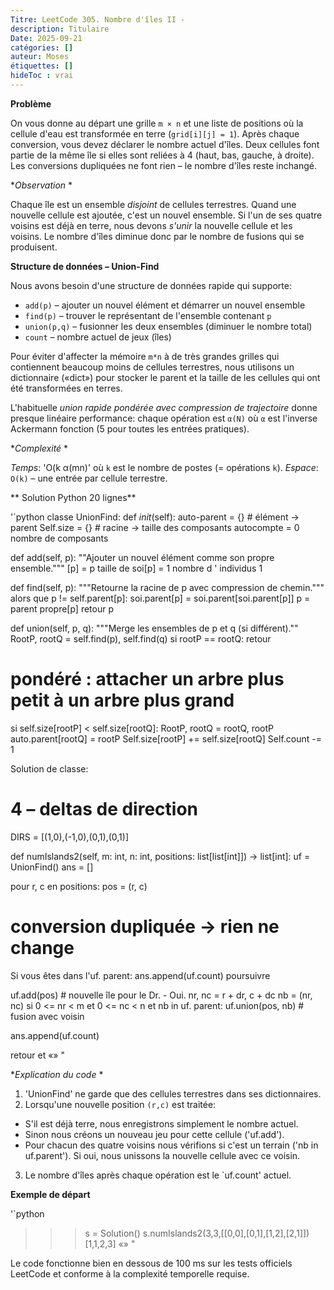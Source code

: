```yaml
---
Titre: LeetCode 305. Nombre d'îles II -
description: Titulaire
Date: 2025-09-21
catégories: []
auteur: Moses
étiquettes: []
hideToc : vrai
---
```

**Problème**

On vous donne au départ une grille `m × n` et une liste de positions où
la cellule d'eau est transformée en terre (`grid[i][j] = 1`).
Après chaque conversion, vous devez déclarer le nombre actuel d'îles.
Deux cellules font partie de la même île si elles sont reliées à 4 (haut, bas, gauche,
à droite). Les conversions dupliquées ne font rien – le nombre d'îles reste inchangé.

**Observation* *

Chaque île est un ensemble *disjoint* de cellules terrestres.
Quand une nouvelle cellule est ajoutée, c'est un nouvel ensemble.
Si l'un de ses quatre voisins est déjà en terre, nous devons *s'unir*
la nouvelle cellule et les voisins.
Le nombre d'îles diminue donc par le nombre de fusions qui se produisent.

**Structure de données – Union-Find**

Nous avons besoin d'une structure de données rapide qui supporte:

* `add(p)` – ajouter un nouvel élément et démarrer un nouvel ensemble
* `find(p)` – trouver le représentant de l'ensemble contenant `p`
* `union(p,q)` – fusionner les deux ensembles (diminuer le nombre total)
* `count` – nombre actuel de jeux (îles)

Pour éviter d'affecter la mémoire `m*n` à de très grandes grilles qui contiennent beaucoup moins de
cellules terrestres, nous utilisons un dictionnaire («dict») pour stocker le parent et la taille de
les cellules qui ont été transformées en terres.

L'habituelle *union rapide pondérée avec compression de trajectoire* donne presque linéaire
performance: chaque opération est `α(N)` où `α` est l'inverse Ackermann
fonction (5 pour toutes les entrées pratiques).

**Complexité* *

*Temps*: 'O(k α(mn)' où `k` est le nombre de postes (= opérations `k`).
*Espace*: `O(k)` – une entrée par cellule terrestre.

** Solution Python 20 lignes**

'`python
classe UnionFind:
def _init_(self):
auto-parent = {} # élément -> parent
Self.size = {} # racine -> taille des composants
autocompte = 0 nombre de composants

def add(self, p):
""Ajouter un nouvel élément comme son propre ensemble."""
[p] = p
taille de soi[p] = 1
nombre d ' individus 1

def find(self, p):
"""Retourne la racine de p avec compression de chemin."""
alors que p != self.parent[p]:
soi.parent[p] = soi.parent[soi.parent[p]]
p = parent propre[p]
retour p

def union(self, p, q):
"""Merge les ensembles de p et q (si différent).""
RootP, rootQ = self.find(p), self.find(q)
si rootP == rootQ:
retour
# pondéré : attacher un arbre plus petit à un arbre plus grand
si self.size[rootP] < self.size[rootQ]:
RootP, rootQ = rootQ, rootP
auto.parent[rootQ] = rootP
Self.size[rootP] += self.size[rootQ]
Self.count -= 1


Solution de classe:
# 4 – deltas de direction
DIRS = [(1,0),(-1,0),(0,1),(0,1)]

def numIslands2(self, m: int, n: int, positions: list[list[int]]) -> list[int]:
uf = UnionFind()
ans = []

pour r, c en positions:
pos = (r, c)
# conversion dupliquée → rien ne change
Si vous êtes dans l'uf. parent:
ans.append(uf.count)
poursuivre

uf.add(pos) # nouvelle île
pour le Dr. - Oui.
nr, nc = r + dr, c + dc
nb = (nr, nc)
si 0 <= nr < m et 0 <= nc < n et nb in uf. parent:
uf.union(pos, nb) # fusion avec voisin

ans.append(uf.count)

retour et
«» "

**Explication du code* *

1. 'UnionFind' ne garde que des cellules terrestres dans ses dictionnaires.
2. Lorsqu'une nouvelle position `(r,c)` est traitée:
* S'il est déjà terre, nous enregistrons simplement le nombre actuel.
* Sinon nous créons un nouveau jeu pour cette cellule ('uf.add').
* Pour chacun des quatre voisins nous vérifions si c'est un terrain
('nb in uf.parent').
Si oui, nous unissons la nouvelle cellule avec ce voisin.
3. Le nombre d'îles après chaque opération est le `uf.count' actuel.

**Exemple de départ**

'`python
>>> s = Solution()
>>> s.numIslands2(3,3,[[0,0],[0,1],[1,2],[2,1]])
[1,1,2,3]
«» "

Le code fonctionne bien en dessous de 100 ms sur les tests officiels LeetCode et
conforme à la complexité temporelle requise.